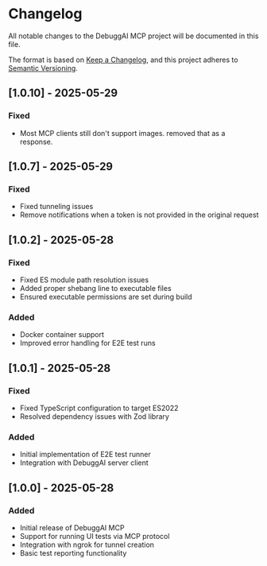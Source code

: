 # Changelog

All notable changes to the DebuggAI MCP project will be documented in this file.

The format is based on [Keep a Changelog](https://keepachangelog.com/en/1.0.0/),
and this project adheres to [Semantic Versioning](https://semver.org/spec/v2.0.0.html).


## [1.0.10] - 2025-05-29

### Fixed
- Most MCP clients still don't support images. removed that as a response.


## [1.0.7] - 2025-05-29

### Fixed
- Fixed tunneling issues
- Remove notifications when a token is not provided in the original request

## [1.0.2] - 2025-05-28

### Fixed
- Fixed ES module path resolution issues
- Added proper shebang line to executable files
- Ensured executable permissions are set during build

### Added
- Docker container support
- Improved error handling for E2E test runs

## [1.0.1] - 2025-05-28

### Fixed
- Fixed TypeScript configuration to target ES2022
- Resolved dependency issues with Zod library

### Added
- Initial implementation of E2E test runner
- Integration with DebuggAI server client

## [1.0.0] - 2025-05-28

### Added
- Initial release of DebuggAI MCP
- Support for running UI tests via MCP protocol
- Integration with ngrok for tunnel creation
- Basic test reporting functionality 